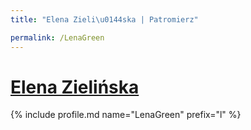 ```yaml
---
title: "Elena Zieli\u0144ska | Patromierz"

permalink: /LenaGreen
---
```


# [Elena Zielińska](https://patronite.pl/LenaGreen)

{% include profile.md name="LenaGreen" prefix="l" %}
